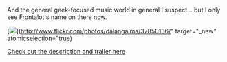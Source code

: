 And the general geek-focused music world in general I suspect... but I only see Frontalot's name on there now.

[<img src="http://static.flickr.com/23/37850136_ba16ab983d_m_d.jpg" />](http://www.flickr.com/photos/dalangalma/37850136/" target="_new" atomicselection="true)

[Check out the description and trailer here](http://www.vaguelyqualifiedproductions.com/Projects%20Nerdcore.html)